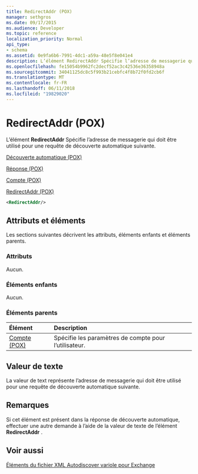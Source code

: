 ```yaml
---
title: RedirectAddr (POX)
manager: sethgros
ms.date: 09/17/2015
ms.audience: Developer
ms.topic: reference
localization_priority: Normal
api_type:
- schema
ms.assetid: 0e9fa6b6-7991-4dc1-a59a-48e5f8e041e4
description: L’élément RedirectAddr Spécifie l’adresse de messagerie qui doit être utilisé pour une requête de découverte automatique suivante.
ms.openlocfilehash: fe15054b9962fc2decf52ac3c42536e36358948a
ms.sourcegitcommit: 34041125dc8c5f993b21cebfc4f8b72f0fd2cb6f
ms.translationtype: MT
ms.contentlocale: fr-FR
ms.lasthandoff: 06/11/2018
ms.locfileid: "19829020"
---
```

# <a name="redirectaddr-pox"></a>RedirectAddr (POX)

L’élément **RedirectAddr** Spécifie l’adresse de messagerie qui doit être utilisé pour une requête de découverte automatique suivante. 
  
[Découverte automatique (POX)](autodiscover-pox.md)
  
[Réponse (POX)](response-pox.md)
  
[Compte (POX)](account-pox.md)
  
[RedirectAddr (POX)](redirectaddr-pox.md)
  
```xml
<RedirectAddr/>
```

## <a name="attributes-and-elements"></a>Attributs et éléments

Les sections suivantes décrivent les attributs, éléments enfants et éléments parents.
  
### <a name="attributes"></a>Attributs

Aucun.
  
### <a name="child-elements"></a>Éléments enfants

Aucun.
  
### <a name="parent-elements"></a>Éléments parents

|**Élément**|**Description**|
|:-----|:-----|
|[Compte (POX)](account-pox.md) <br/> |Spécifie les paramètres de compte pour l’utilisateur.  <br/> |
   
## <a name="text-value"></a>Valeur de texte

La valeur de text représente l’adresse de messagerie qui doit être utilisé pour une requête de découverte automatique suivante.
  
## <a name="remarks"></a>Remarques

Si cet élément est présent dans la réponse de découverte automatique, effectuer une autre demande à l’aide de la valeur de texte de l’élément **RedirectAddr** . 
  
## <a name="see-also"></a>Voir aussi



[Éléments du fichier XML Autodiscover variole pour Exchange](pox-autodiscover-xml-elements-for-exchange.md)

